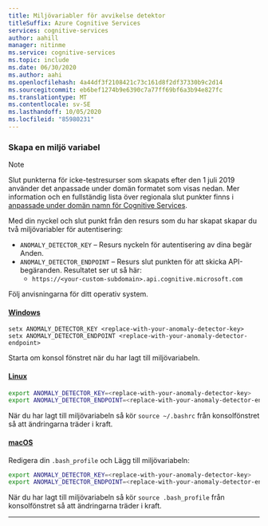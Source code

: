 ```yaml
---
title: Miljövariabler för avvikelse detektor
titleSuffix: Azure Cognitive Services
services: cognitive-services
author: aahill
manager: nitinme
ms.service: cognitive-services
ms.topic: include
ms.date: 06/30/2020
ms.author: aahi
ms.openlocfilehash: 4a44df3f2108421c73c161d8f2df37330b9c2d14
ms.sourcegitcommit: eb6bef1274b9e6390c7a77ff69bf6a3b94e827fc
ms.translationtype: MT
ms.contentlocale: sv-SE
ms.lasthandoff: 10/05/2020
ms.locfileid: "85980231"
---
```

### <a name="create-an-environment-variable"></a>Skapa en miljö variabel

>[!NOTE]
> Slut punkterna för icke-testresurser som skapats efter den 1 juli 2019 använder det anpassade under domän formatet som visas nedan. Mer information och en fullständig lista över regionala slut punkter finns i [anpassade under domän namn för Cognitive Services](https://docs.microsoft.com/azure/cognitive-services/cognitive-services-custom-subdomains). 

Med din nyckel och slut punkt från den resurs som du har skapat skapar du två miljövariabler för autentisering:

* `ANOMALY_DETECTOR_KEY` – Resurs nyckeln för autentisering av dina begär Anden.
* `ANOMALY_DETECTOR_ENDPOINT` – Resurs slut punkten för att skicka API-begäranden. Resultatet ser ut så här: 
  * `https://<your-custom-subdomain>.api.cognitive.microsoft.com` 

Följ anvisningarna för ditt operativ system.

#### <a name="windows"></a>[Windows](#tab/windows)

```console
setx ANOMALY_DETECTOR_KEY <replace-with-your-anomaly-detector-key>
setx ANOMALY_DETECTOR_ENDPOINT <replace-with-your-anomaly-detector-endpoint>
```

Starta om konsol fönstret när du har lagt till miljövariabeln.

#### <a name="linux"></a>[Linux](#tab/linux)

```bash
export ANOMALY_DETECTOR_KEY=<replace-with-your-anomaly-detector-key>
export ANOMALY_DETECTOR_ENDPOINT=<replace-with-your-anomaly-detector-endpoint>
```

När du har lagt till miljövariabeln så kör `source ~/.bashrc` från konsolfönstret så att ändringarna träder i kraft.

#### <a name="macos"></a>[macOS](#tab/unix)

Redigera din `.bash_profile` och Lägg till miljövariabeln:

```bash
export ANOMALY_DETECTOR_KEY=<replace-with-your-anomaly-detector-key>
export ANOMALY_DETECTOR_ENDPOINT=<replace-with-your-anomaly-detector-endpoint>
```

När du har lagt till miljövariabeln så kör `source .bash_profile` från konsolfönstret så att ändringarna träder i kraft.

***